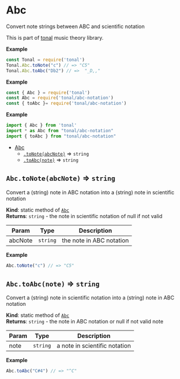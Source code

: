 <a name="module_Abc"></a>

# Abc
Convert note strings between ABC and scientific notation

This is part of [tonal](https://www.npmjs.com/package/tonal) music theory library.

**Example**  
```js
const Tonal = require('tonal')
Tonal.Abc.toNote("c") // => "C5"
Tonal.Abc.toAbc("Db2") // =>  "_D,,"
```
**Example**  
```js
const { Abc } = require('tonal')
const Abc = require('tonal/abc-notation')
const { toAbc }= require('tonal/abc-notation')
```
**Example**  
```js
import { Abc } from 'tonal'
import * as Abc from "tonal/abc-notation"
import { toAbc } from "tonal/abc-notation"
```

* [Abc](#module_Abc)
    * [`.toNote(abcNote)`](#module_Abc.toNote) ⇒ <code>string</code>
    * [`.toAbc(note)`](#module_Abc.toAbc) ⇒ <code>string</code>

<a name="module_Abc.toNote"></a>

## `Abc.toNote(abcNote)` ⇒ <code>string</code>
Convert a (string) note in ABC notation into a (string) note in scientific notation

**Kind**: static method of [<code>Abc</code>](#module_Abc)  
**Returns**: <code>string</code> - the note in scientific notation of null if not valid  

| Param | Type | Description |
| --- | --- | --- |
| abcNote | <code>string</code> | the note in ABC notation |

**Example**  
```js
Abc.toNote("c") // => "C5"
```
<a name="module_Abc.toAbc"></a>

## `Abc.toAbc(note)` ⇒ <code>string</code>
Convert a (string) note in scientific notation into a (string) note in ABC notation

**Kind**: static method of [<code>Abc</code>](#module_Abc)  
**Returns**: <code>string</code> - the note in ABC notation or null if not valid note  

| Param | Type | Description |
| --- | --- | --- |
| note | <code>string</code> | a note in scientific notation |

**Example**  
```js
Abc.toAbc("C#4") // => "^C"
```
